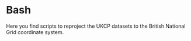 # Bash

Here you find scripts to reproject the UKCP datasets to the British National Grid coordinate system.
